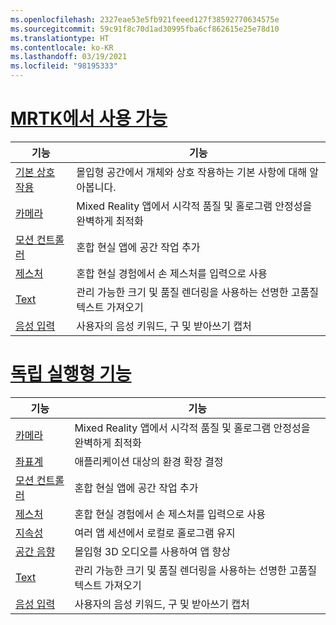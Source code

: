 ```yaml
---
ms.openlocfilehash: 2327eae53e5fb921feeed127f38592770634575e
ms.sourcegitcommit: 59c91f8c70d1ad30995fba6cf862615e25e78d10
ms.translationtype: HT
ms.contentlocale: ko-KR
ms.lasthandoff: 03/19/2021
ms.locfileid: "98195333"
---
```

# <a name="available-in-mrtk"></a>[MRTK에서 사용 가능](#tab/mrtk)

|  기능  |  기능  |
| --- | --- |
| [기본 상호 작용](../unity/mrtk-101.md) | 몰입형 공간에서 개체와 상호 작용하는 기본 사항에 대해 알아봅니다. |
| [카메라](../unity/camera-in-unity.md) | Mixed Reality 앱에서 시각적 품질 및 홀로그램 안정성을 완벽하게 최적화 |
| [모션 컨트롤러](../unity/motion-controllers-in-unity.md) | 혼합 현실 앱에 공간 작업 추가 |
| [제스처](../unity/gestures-in-unity.md) | 혼합 현실 경험에서 손 제스처를 입력으로 사용 |
| [Text](../unity/text-in-unity.md) | 관리 가능한 크기 및 품질 렌더링을 사용하는 선명한 고품질 텍스트 가져오기 |
| [음성 입력 ](../unity/voice-input-in-unity.md) | 사용자의 음성 키워드, 구 및 받아쓰기 캡처|

# <a name="standalone-features"></a>[독립 실행형 기능](#tab/standalone)

|  기능  |  기능  |
| --- | --- |
| [카메라](../unity/camera-in-unity.md) | Mixed Reality 앱에서 시각적 품질 및 홀로그램 안정성을 완벽하게 최적화 |
| [좌표계](../unity/coordinate-systems-in-unity.md) | 애플리케이션 대상의 환경 확장 결정 |
| [모션 컨트롤러](../unity/motion-controllers-in-unity.md) | 혼합 현실 앱에 공간 작업 추가 |
| [제스처](../unity/gestures-in-unity.md) | 혼합 현실 경험에서 손 제스처를 입력으로 사용 |
| [지속성](../unity/persistence-in-unity.md) | 여러 앱 세션에서 로컬로 홀로그램 유지 |
| [공간 음향](../unity/spatial-sound-in-unity.md) | 몰입형 3D 오디오를 사용하여 앱 향상 |
| [Text](../unity/text-in-unity.md) | 관리 가능한 크기 및 품질 렌더링을 사용하는 선명한 고품질 텍스트 가져오기 |
| [음성 입력 ](../unity/voice-input-in-unity.md) | 사용자의 음성 키워드, 구 및 받아쓰기 캡처|


